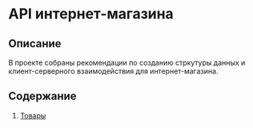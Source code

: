 # API интернет-магазина

## Описание

В проекте собраны рекомендации по созданию стркутуры данных и клиент-серверного взаимодействия для интернет-магазина.

## Содержание

1. [Товары](docs/products.md)
